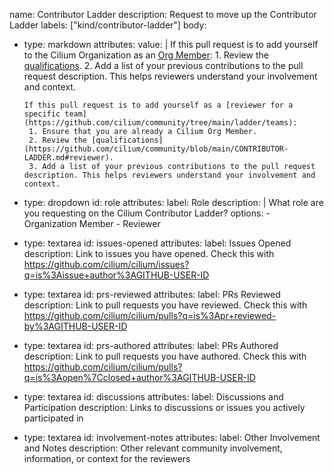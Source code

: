 name: Contributor Ladder
description: Request to move up the Contributor Ladder
labels: ["kind/contributor-ladder"]
body:
  - type: markdown
    attributes:
      value: |
        If this pull request is to add yourself to the Cilium Organization as an [Org Member](https://github.com/cilium/community/blob/main/ladder/members.yaml):
         1. Review the [qualifications](https://github.com/cilium/community/blob/main/CONTRIBUTOR-LADDER.md#organization-member).
         2. Add a list of your previous contributions to the pull request description. This helps reviewers understand your involvement and context.

        If this pull request is to add yourself as a [reviewer for a specific team](https://github.com/cilium/community/tree/main/ladder/teams):
         1. Ensure that you are already a Cilium Org Member.
         2. Review the [qualifications](https://github.com/cilium/community/blob/main/CONTRIBUTOR-LADDER.md#reviewer).
         3. Add a list of your previous contributions to the pull request description. This helps reviewers understand your involvement and context.
  - type: dropdown
    id: role
    attributes:
      label: Role
      description: |
        What role are you requesting on the Cilium Contributor Ladder?
      options:
        - Organization Member
        - Reviewer
  - type: textarea
    id: issues-opened
    attributes:
      label: Issues Opened
      description: Link to issues you have opened. Check this with https://github.com/cilium/cilium/issues?q=is%3Aissue+author%3AGITHUB-USER-ID
  - type: textarea
    id: prs-reviewed
    attributes:
      label: PRs Reviewed
      description: Link to pull requests you have reviewed. Check this with https://github.com/cilium/cilium/pulls?q=is%3Apr+reviewed-by%3AGITHUB-USER-ID
  - type: textarea
    id: prs-authored
    attributes:
      label: PRs Authored
      description: Link to pull requests you have authored. Check this with https://github.com/cilium/cilium/pulls?q=is%3Aopen%7Cclosed+author%3AGITHUB-USER-ID
  - type: textarea
    id: discussions
    attributes:
      label: Discussions and Participation
      description: Links to discussions or issues you actively participated in
  - type: textarea
    id: involvement-notes
    attributes:
      label: Other Involvement and Notes
      description:  Other relevant community involvement, information, or context for the reviewers
